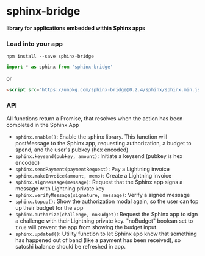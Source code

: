 # sphinx-bridge

**library for applications embedded within Sphinx apps**

### Load into your app

`npm install --save sphinx-bridge`
```js
import * as sphinx from 'sphinx-bridge'
```
or
```html
<script src="https://unpkg.com/sphinx-bridge@0.2.4/sphinx/sphinx.min.js"></script>
```

### API

All functions return a Promise, that resolves when the action has been completed in the Sphinx App

- `sphinx.enable()`: Enable the sphinx library. This function will postMessage to the Sphinx app, requesting authorization, a budget to spend, and the user's pubkey (hex encoded)
- `sphinx.keysend(pubkey, amount)`: Initiate a keysend (pubkey is hex encoded)
- `sphinx.sendPayment(paymentRequest)`: Pay a Lightning invoice
- `sphinx.makeInvoice(amount, memo)`: Create a Lightning invoice
- `sphinx.signMessage(message)`: Request that the Sphinx app signs a message with Lightning private key
- `sphinx.verifyMessage(signature, message)`: Verify a signed message
- `sphinx.topup()`: Show the authorization modal again, so the user can top up their budget for the app
- `sphinx.authorize(challenge, noBudget)`: Request the Sphinx app to sign a challenge with their Lightning private key. "noBudget" boolean set to `true` will prevent the app from showing the budget input.
- `sphinx.updated()`: Utility function to let Sphinx app know that something has happened out of band (like a payment has been received), so satoshi balance should be refreshed in app.
